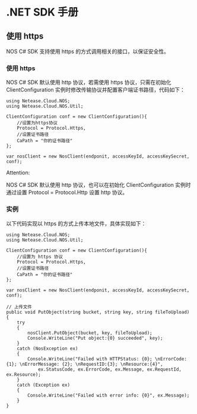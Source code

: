 # .NET SDK 手册

## 使用 https

NOS C# SDK 支持使用 https 的方式调用相关的接口，以保证安全性。

### 使用 https
NOS C# SDK 默认使用 http 协议，若需使用 https 协议，只需在初始化 ClientConfiguration 实例时修改传输协议并配置客户端证书路径，代码如下：

	using Netease.Cloud.NOS;
	using Netease.Cloud.NOS.Util;

	ClientConfiguration conf = new ClientConfiguration(){
	    //设置为https协议
	    Protocol = Protocol.Https,
	    //设置证书路径
	    CaPath = "你的证书路径"
	};

	var nosClient = new NosClient(endponit, accessKeyId, accessKeySecret, conf);

<span>Attention:</span><div class="alertContent">NOS C# SDK 默认使用 http 协议，也可以在初始化 ClientConfiguration 实例时通过设置 Protocol = Protocol.Http 设置 http 协议。</div>

### 实例
以下代码实现以 https 的方式上传本地文件，具体实现如下：

	using Netease.Cloud.NOS;
	using Netease.Cloud.NOS.Util;

	ClientConfiguration conf = new ClientConfiguration(){
	    //设置为 https 协议
	    Protocol = Protocol.Https,
	    //设置证书路径
	    CaPath = "你的证书路径"
	};

	var nosClient = new NosClient(endponit, accessKeyId, accessKeySecret, conf);

	// 上传文件
	public void PutObject(string bucket, string key, string fileToUpload)
	{
	    try
	    {
	        nosClient.PutObject(bucket, key, fileToUpload);
	        Console.WriteLine("Put object:{0} succeeded", key);
	    }
	    catch (NosException ex)
	    {
	        Console.WriteLine("Failed with HTTPStatus: {0}; \nErrorCode: {1}; \nErrorMessage: {2}; \nRequestID:{3}; \nResource:{4}",
	            ex.StatusCode, ex.ErrorCode, ex.Message, ex.RequestId, ex.Resource);
	    }
	    catch (Exception ex)
	    {
	        Console.WriteLine("Failed with error info: {0}", ex.Message);
	    }
	}